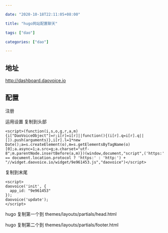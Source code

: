 ```yaml
---

date: "2020-10-18T22:11:05+08:00"

title: "hugo网站配置聊天"

tags: ["dao"]

categories: ["dao"]

---
```




## 地址 

http://dashboard.daovoice.io



## 配置

注册 

运用设置 复制到头部

```
<script>(function(i,s,o,g,r,a,m){i["DaoVoiceObject"]=r;i[r]=i[r]||function(){(i[r].q=i[r].q||[]).push(arguments)},i[r].l=1*new Date();a=s.createElement(o),m=s.getElementsByTagName(o)[0];a.async=1;a.src=g;a.charset="utf-8";m.parentNode.insertBefore(a,m)})(window,document,"script",('https:' == document.location.protocol ? 'https:' : 'http:') + "//widget.daovoice.io/widget/9e961453.js","daovoice")</script>
```

复制到末尾

```
<script>
daovoice('init', {
  app_id: "9e961453"
});
daovoice('update');
</script>
```



hugo 复制第一个到 themes/layouts/partials/head.html

hugo 复制第二个到 themes/layouts/partials/footer.html